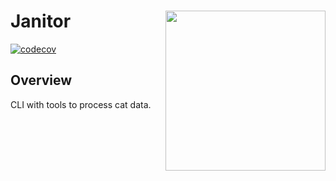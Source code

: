 # Janitor <a href="https://www.islas.org.mx/"><img src="https://www.islas.org.mx/img/logo.svg" align="right" width="256" /></a>

[![codecov](https://codecov.io/gh/IslasGECI/janitor/branch/develop/graph/badge.svg?token=zXmBXOWRbG)](https://codecov.io/gh/IslasGECI/janitor)

## Overview

CLI with tools to process cat data.

